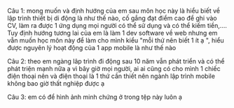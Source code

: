 Câu 1: mong muốn và định hướng của em sau môn học này là hiểu biết về lập trình thiết bị di động là như thế nào,
cố gắng đạt điểm cao để ghi vào CV, làm ra được 1 ứng dụng mọi người có thể sử dụng và có thể kiếm tiền,....
Tuy định hướng tương lai của em là làm 1 dev software về web nhưng em vẫn muốn học môn này để làm cho mình kiểu "mỗi thứ nên biết 1 ít ạ ", hiểu được nguyên lý hoạt động của 1 app mobile là như thế nào

Câu 2: theo em ngàng lâp trình đi động sau 10 năm vẫn phát triển và có thể phát triện mạnh nữa ạ
vì bây giờ mọi người, ai ai cũng có cho mình 1 chiếc điện thoại nên và điện thoại là 1 thứ cần thiết nên ngành lập trình mobile không bao giờ thất nghiệp được ạ

Câu 3: em có để hình ảnh minh chứng ở trong tệp này luôn ạ 
